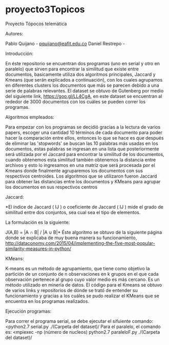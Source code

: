 # proyecto3Topicos
Proyecto Tópocos telemática 

Autores:

Pablo Quijano - pquijano@eafit.edu.co
Daniel Restrepo -

Introducción:

En éste repositorio se encuentran dos programas (uno en serial y otro en paralelo) que sirven para encontrar la similitud que existe entre documentos, basicamente utiliza dos algoritmos principales, Jaccard y Kmeans (que serán explicados a continuación), con los cuales agrupamos en diferentes clusters los documentos que más se parecen debido a una serie de palabras relevantes. El dataset se obtuvo de Gutenberg por medio del siguiente link, https://goo.gl/LL4CgA, en este dataset se encuentran al rededor de 3000 documentos con los cuáles se pueden correr los programas.

Algoritmos empleados:

Para empezar con los programas se decidió gracias a la lectura de varios papers, escoger una cantidad 10 términos de cada documento para poder hacer la comparación entre ellos, entonces lo que se hace es que después de eliminar las 'stopwords' se buscan las 10 palabras más usadas en los documentos, estas palabras se ingresan en una lista que posteriormente será utilizada por el Jaccard para encontrar la similitud de los documentos, cuando obtenemos esta similitud también obtenemos la distancia entre archivos y esto lo ingresamos en una matriz que será procesada por el Kmeans donde finalmente agruparemos los documentos con sus respectivos centroides. Los algoritmos que se utilizaron fueron Jaccard para obtener las distancias entre los documentos y KMeans para agrupar los documentos en sus respectivos centros

Jaccard:

*El índice de Jaccard ( IJ ) o coeficiente de Jaccard ( IJ ) mide el grado de similitud entre dos conjuntos, sea cual sea el tipo de elementos.

La formulación es la siguiente:

J(A,B) = |A ∩ B| / |A ∪ B|* Éste algoritmo se obtuvo de la siguiente página donde se explicaba de muy buena manera su funcionamiento, http://dataconomy.com/2015/04/implementing-the-five-most-popular-similarity-measures-in-python/

KMeans:

K-means es un método de agrupamiento, que tiene como objetivo la partición de un conjunto de n observaciones en k grupos en el que cada observación pertenece al grupo cuyo valor medio es más cercano. Es un método utilizado en minería de datos. El código para el Kmeans se obtuvo de varios links y repositorios de dónde se trató de entender su funcionamiento y gracias a los cuáles se pudo realizar el KMeans que se encuentra en los programas realizados.

Ejecución programas:

Para correr el programa serial, se debe ejecutar el sifuiente comando: <python2.7 serial.py ./(Carpeta del dataset)/
Para el paralelo, el comando es: <mpiexec -np (número de nucleos) python2.7 paraleloF.py ./(Carpeta del dataset)/
